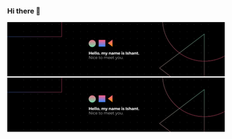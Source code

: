 ### Hi there 👋
[![Header](https://raw.githubusercontent.com/ishantsehrawat/ishantsehrawat/ishantsehrawat/banner.png "Header")](https://some-url.dev/)
<img src="https://github.com/ishantsehrawat/ishantsehrawat/blob/main/banner.png" />
<!--
**ishantsehrawat/ishantsehrawat** is a ✨ _special_ ✨ repository because its `README.md` (this file) appears on your GitHub profile.

Here are some ideas to get you started:

- 🔭 I’m currently working on ...
- 🌱 I’m currently learning ...
- 👯 I’m looking to collaborate on ...
- 🤔 I’m looking for help with ...
- 💬 Ask me about ...
- 📫 How to reach me: ...
- 😄 Pronouns: ...
- ⚡ Fun fact: ...
-->
